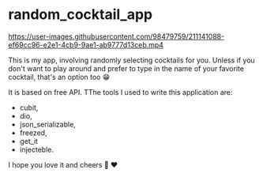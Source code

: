 # random_cocktail_app


https://user-images.githubusercontent.com/98479759/211141088-ef69cc96-e2e1-4cb9-9ae1-ab9777d13ceb.mp4

This is my app, involving randomly selecting cocktails for you. Unless if you don't want to play around and prefer to type in the name of your favorite cocktail, that's an option too 😁 

It is based on free API. TThe tools I used to write this application are:
- cubit, 
- dio, 
- json_serializable,
- freezed, 
- get_it 
- injecteble.

I hope you love it and cheers 🍻 ❤️



